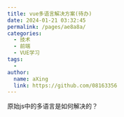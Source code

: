 ```yaml
---
title: vue多语言解决方案(待办)
date: 2024-01-21 03:32:45
permalink: /pages/ae8a8a/
categories:
  - 技术
  - 前端
  - VUE学习
tags:
  - 
author: 
  name: aXing
  link: https://github.com/08163356
---
```

原始js中的多语言是如何解决的？

